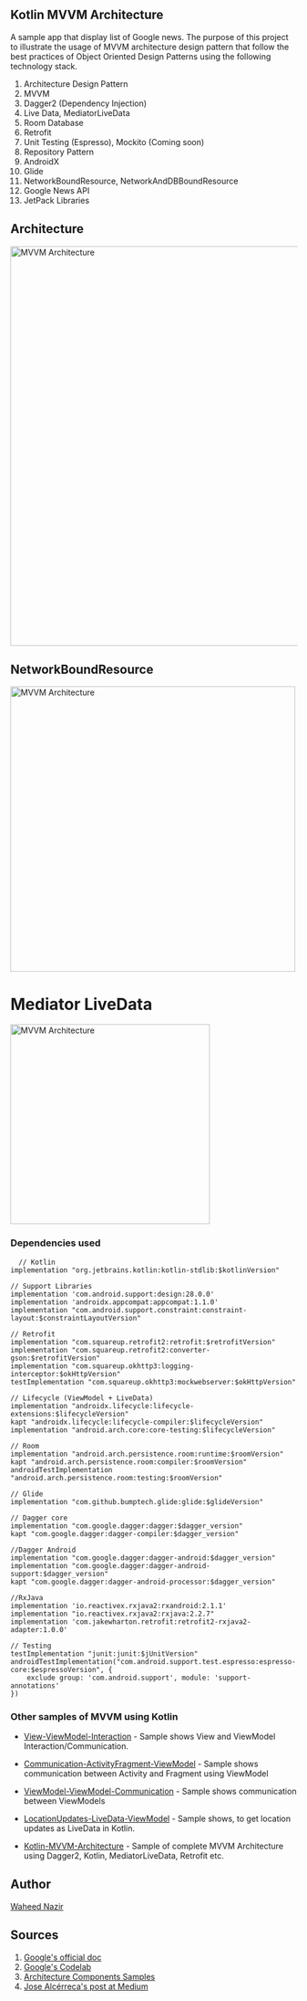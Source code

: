 ## Kotlin MVVM Architecture

A sample app that display list of Google news. The purpose of this project to illustrate the usage of MVVM architecture design pattern that follow the best practices of Object Oriented Design Patterns using the following technology stack.

 1. Architecture Design Pattern
 2. MVVM
 2. Dagger2 (Dependency Injection)
 3. Live Data, MediatorLiveData
 4. Room Database
 5. Retrofit
 6. Unit Testing (Espresso), Mockito (Coming soon)
 7. Repository Pattern
 8. AndroidX
 9. Glide
 10. NetworkBoundResource, NetworkAndDBBoundResource
 11. Google News API
 12. JetPack Libraries


## Architecture
<img alt="MVVM Architecture" height="700px" src="https://github.com/WaheedNazir/Kotlin-MVVM-Architecture/blob/master/screens/Architecture_design_new.jpg" />


## NetworkBoundResource
<img alt="MVVM Architecture" height="500px" src="https://github.com/WaheedNazir/Kotlin-MVVM-Architecture/blob/master/screens/network-bound-resource.png" />


# Mediator LiveData
<img alt="MVVM Architecture" height="350px" src="https://github.com/WaheedNazir/Kotlin-MVVM-Architecture/blob/master/screens/Mediator_LiveData_Combined_These_Data_Sounrces.png" />


### Dependencies used

      // Kotlin
    implementation "org.jetbrains.kotlin:kotlin-stdlib:$kotlinVersion"

    // Support Libraries
    implementation 'com.android.support:design:28.0.0'
    implementation 'androidx.appcompat:appcompat:1.1.0'
    implementation "com.android.support.constraint:constraint-layout:$constraintLayoutVersion"

    // Retrofit
    implementation "com.squareup.retrofit2:retrofit:$retrofitVersion"
    implementation "com.squareup.retrofit2:converter-gson:$retrofitVersion"
    implementation "com.squareup.okhttp3:logging-interceptor:$okHttpVersion"
    testImplementation "com.squareup.okhttp3:mockwebserver:$okHttpVersion"

    // Lifecycle (ViewModel + LiveData)
    implementation "androidx.lifecycle:lifecycle-extensions:$lifecycleVersion"
    kapt "androidx.lifecycle:lifecycle-compiler:$lifecycleVersion"
    implementation "android.arch.core:core-testing:$lifecycleVersion"

    // Room
    implementation "android.arch.persistence.room:runtime:$roomVersion"
    kapt "android.arch.persistence.room:compiler:$roomVersion"
    androidTestImplementation "android.arch.persistence.room:testing:$roomVersion"

    // Glide
    implementation "com.github.bumptech.glide:glide:$glideVersion"

    // Dagger core
    implementation "com.google.dagger:dagger:$dagger_version"
    kapt "com.google.dagger:dagger-compiler:$dagger_version"

    //Dagger Android
    implementation "com.google.dagger:dagger-android:$dagger_version"
    implementation "com.google.dagger:dagger-android-support:$dagger_version"
    kapt "com.google.dagger:dagger-android-processor:$dagger_version"

    //RxJava
    implementation 'io.reactivex.rxjava2:rxandroid:2.1.1'
    implementation "io.reactivex.rxjava2:rxjava:2.2.7"
    implementation 'com.jakewharton.retrofit:retrofit2-rxjava2-adapter:1.0.0'

    // Testing
    testImplementation "junit:junit:$jUnitVersion"
    androidTestImplementation("com.android.support.test.espresso:espresso-core:$espressoVersion", {
        exclude group: 'com.android.support', module: 'support-annotations'
    })


### Other samples of MVVM using Kotlin

* [View-ViewModel-Interaction] - Sample shows View and ViewModel Interaction/Communication.
* [Communication-ActivityFragment-ViewModel] - Sample shows communication between Activity and Fragment using ViewModel
* [ViewModel-ViewModel-Communication] - Sample shows communication between ViewModels
* [LocationUpdates-LiveData-ViewModel] - Sample shows, to get location updates as LiveData in Kotlin.
* [Kotlin-MVVM-Architecture] - Sample of complete MVVM Architecture using Dagger2, Kotlin, MediatorLiveData, Retrofit etc.

   [Kotlin-MVVM-Architecture]: <https://github.com/WaheedNazir/Kotlin-MVVM-Architecture>
   [View-ViewModel-Interaction]: <https://github.com/WaheedNazir/View-ViewModel-Interaction>
   [ViewModel-ViewModel-Communication]: <https://github.com/WaheedNazir/ViewModel-ViewModel-Communication>
   [Communication-ActivityFragment-ViewModel]: <https://github.com/WaheedNazir/Communication-ActivityFragment-ViewModel>
   [LocationUpdates-LiveData-ViewModel]: <https://github.com/WaheedNazir/LocationUpdates-LiveData-ViewModel>

   [Presentation Slides]: <https://github.com/WaheedNazir/Kotlin-MVVM-Architecture/blob/master/Presentation_WaheedNazir_FINAL.pdf>

   



## Author
[Waheed Nazir](https://github.com/WaheedNazir "Waheed Nazir (WaveTechStudio)")


## Sources
 1. [Google's official doc](https://developer.android.com/jetpack/docs/guide)
 2. [Google's Codelab](https://codelabs.developers.google.com/codelabs/android-training-livedata-viewmodel/#0)
 2. [Architecture Components Samples](https://github.com/android/architecture-components-samples/tree/88747993139224a4bb6dbe985adf652d557de621)
 3. [Jose Alcérreca's post at Medium](https://medium.com/androiddevelopers/livedata-beyond-the-viewmodel-reactive-patterns-using-transformations-and-mediatorlivedata-fda520ba00b7)
